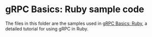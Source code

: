 # gRPC Basics: Ruby sample code

The files in this folder are the samples used in [gRPC Basics: Ruby][],
a detailed tutorial for using gRPC in Ruby.

[gRPC Basics: Ruby]:http://www.grpc.io/docs/tutorials/basic/ruby.html
